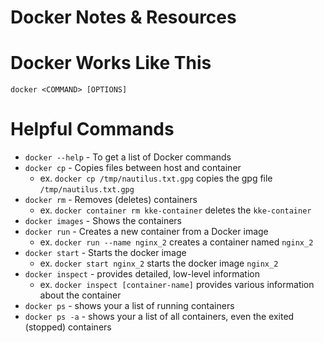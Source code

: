 # Docker Notes & Resources

# Docker Works Like This
`docker <COMMAND> [OPTIONS]`

# Helpful Commands
- `docker --help` - To get a list of Docker commands
- `docker cp` - Copies files between host and container
  - ex. `docker cp /tmp/nautilus.txt.gpg` copies the gpg file `/tmp/nautilus.txt.gpg`
- `docker rm` - Removes (deletes) containers
  - ex. `docker container rm kke-container` deletes the `kke-container`
- `docker images` - Shows the containers
- `docker run` - Creates a new container from a Docker image
  - ex. `docker run --name nginx_2` creates a container named `nginx_2`
- `docker start` - Starts the docker image
  - ex. `docker start nginx_2` starts the docker image `nginx_2`
- `docker inspect` - provides detailed, low-level information
  - ex. `docker inspect [container-name]` provides various information about the container 
- `docker ps` - shows your a list of running containers
- `docker ps -a` - shows your a list of all containers, even the exited (stopped) containers 
